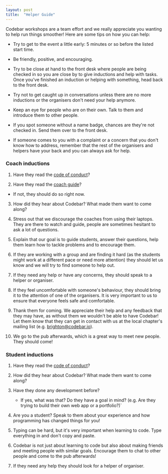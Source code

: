 ```yaml
---
layout: post
title:  "Helper Guide"
---
```


Codebar workshops are a team effort and we really appreciate you wanting to help run things smoother! Here are some tips on how you can help:

- Try to get to the event a little early: 5 minutes or so before the listed start time.

- Be friendly, positive, and encouraging.

- Try to be close at hand to the front desk where people are being checked in so you are close by to give inductions and help with tasks. Once you've finished an induction or helping with something, head back to the front desk.

- Try not to get caught up in conversations unless there are no more inductions or the organisers don't need your help anymore.

- Keep an eye for people who are on their own. Talk to them and introduce them to other people.

- If you spot someone without a name badge, chances are they're not checked in. Send them over to the front desk.

- If someone comes to you with a complaint or a concern that you don't know how to address, remember that the rest of the organisers and helpers have your back and you can always ask for help.


### Coach inductions

1. Have they read the [code of conduct](http://codebar.io/code-of-conduct)?

2. Have they read the [coach guide](http://codebar.io/effective-teacher-guide)?
  - If not, they should do so right now.

3. How did they hear about Codebar? What made them want to come along?

4. Stress out that we discourage the coaches from using their laptops. They are there to watch and guide, people are sometimes hesitant to ask a lot of questions.

5. Explain that our goal is to guide students, answer their questions, help them learn how to tackle problems and to encourage them.

6. If they are working with a group and are finding it hard (as the students might work at a different pace or need more attention) they should let us know and we will try to find someone to help out.

7. If they need any help or have any concerns, they should speak to a helper or organiser.

8. If they feel uncomfortable with someone's behaviour, they should bring it to the attention of one of the organisers. It is very important to us to ensure that everyone feels safe and comfortable.

9. Thank them for coming. We appreciate their help and any feedback that they may have, as without them we wouldn't be able to have Codebar! Let them know that they can get in contact with us at the local chapter's mailing list (e.g. brighton@codebar.io).

12. We go to the pub afterwards, which is a great way to meet new people. They should come!

### Student inductions

1. Have they read the [code of conduct](http://codebar.io/code-of-conduct)?

2. How did they hear about Codebar? What made them want to come along?

3.  Have they done any development before?
    -  If yes, what was that? Do they have a goal in mind? (e.g. Are they trying to build their own web  app or a portfolio?)`

4. Are you a student? Speak to them about your experience and how programming has changed things for you!

5. Typing can be hard, but it's very important when learning to code. Type everything in and don't copy and paste.

6. Codebar is not just about learning to code but also about making friends and meeting people with similar goals. Encourage them to chat to other people and come to the pub afterwards!

7. If they need any help they should look for a helper of organiser.
